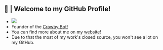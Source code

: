 ## 🎍 | Welcome to my GitHub Profile!
- ![](https://komarev.com/ghpvc/?username=ARealWant)
- Founder of the [Crowby Bot!](https://crowby.me/)
- You can find more about me on my [website](https://arealwant.tech/)!
- Due to that the most of my work's closed source, you won't see a lot on my GitHub.
